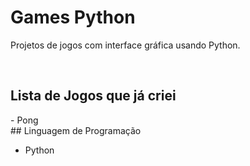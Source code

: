 # Games Python

<p>Projetos de jogos com interface gráfica usando Python.</p>
<br>

<h2>
  Lista de Jogos que já criei
</h2>
- Pong

<br>
## Linguagem de Programação

- Python
